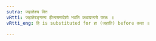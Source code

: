 ```yaml
---
sutra: जहातेश्च क्ति
vRtti: जहातेरङ्गस्य हीत्ययमादेशो भवति क्त्वाप्रत्यये परतः ॥
vRtti_eng: हि is substituted for हा (जहाति) before क्त्वा ॥

---
```


